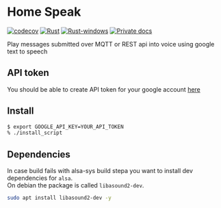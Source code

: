 # Home Speak

[![codecov](https://codecov.io/gh/dmweis/home_speak/branch/main/graph/badge.svg)](https://codecov.io/gh/dmweis/home_speak)
[![Rust](https://github.com/dmweis/home_speak/workflows/Rust/badge.svg)](https://github.com/dmweis/home_speak/actions)
[![Rust-windows](https://github.com/dmweis/home_speak/workflows/Rust-windows/badge.svg)](https://github.com/dmweis/home_speak/actions)
[![Private docs](https://github.com/dmweis/home_speak/workflows/Deploy%20Docs%20to%20GitHub%20Pages/badge.svg)](https://davidweis.dev/home_speak/home_speak/index.html)

Play messages submitted over MQTT or REST api into voice using google text to speech

## API token

You should be able to create API token for your google account [here](https://console.developers.google.com/apis/credentials)

## Install

```bash
$ export GOOGLE_API_KEY=YOUR_API_TOKEN
% ./install_script
```

## Dependencies

In case build fails with alsa-sys build stepa you want to install dev dependencies for `alsa`.  
On debian the package is called `libasound2-dev`.

```bash
sudo apt install libasound2-dev -y
```
